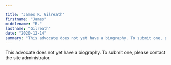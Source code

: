 ```yaml
---

title: "James R. Gilreath"
firstname: "James"
middlename: "R."
lastname: "Gilreath"
date: "2020-12-14"
summary: "This advocate does not yet have a biography. To submit one, please contact the site administrator."
---
```

This advocate does not yet have a biography. To submit one, please contact the site administrator.

